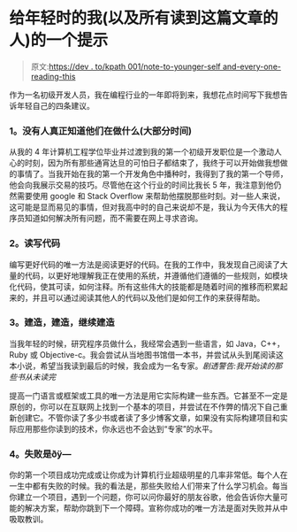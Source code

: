 # 给年轻时的我(以及所有读到这篇文章的人)的一个提示

> 原文:[https://dev . to/kpath 001/note-to-younger-self and-every-one-reading-this](https://dev.to/kpath001/note-to-younger-selfand-everyone-who-reads-this)

作为一名初级开发人员，我在编程行业的一年即将到来，我想花点时间写下我想告诉年轻自己的四条建议。

### [](#1-no-one-really-knows-what-they-are-doing-most-of-the-time)1。没有人真正知道他们在做什么(大部分时间)

从我的 4 年计算机工程学位毕业并过渡到我的第一个初级开发职位是一个激动人心的时刻，因为所有那些通宵达旦的可怕日子都结束了，我终于可以开始做我想做的事情了。当我开始在我的第一个开发角色中播种时，我得到了我的第一个导师，他会向我展示交易的技巧。尽管他在这个行业的时间比我长 5 年，我注意到他仍然需要使用 google 和 Stack Overflow 来帮助他摆脱那些时刻。对一些人来说，这可能是显而易见的事情，但对我高中时的自己来说却不是，我认为今天伟大的程序员知道如何解决所有问题，而不需要在网上寻求咨询。

### [](#2-read-and-write-code)2。读写代码

编写更好代码的唯一方法是阅读更好的代码。在我的工作中，我发现自己阅读了大量的代码，以更好地理解我正在使用的系统，并遵循他们遵循的一些规则，如模块化代码，使其可读，如何注释。所有这些伟大的技能都是随着时间的推移而积累起来的，并且可以通过阅读其他人的代码以及他们是如何工作的来获得帮助。

### [](#3-build-and-build-and-keep-on-building)3。建造，建造，继续建造

当我年轻的时候，研究程序员做什么，我经常会遇到一些语言，如 Java，C++，Ruby 或 Objective-c。我会尝试从当地图书馆借一本书，并尝试从头到尾阅读这本小说，希望当我读到最后的时候，我会成为一名专家。*剧透警告:我开始读的那些书从未读完*

提高一门语言或框架或工具的唯一方法是用它实际构建一些东西。它甚至不一定是原创的，你可以在互联网上找到一个基本的项目，并尝试在不作弊的情况下自己重新创建它。不管你读了多少书或者读了多少博客文章，如果没有实际构建项目和实际应用那些你读到的技术，你永远也不会达到“专家”的水平。

### [](#4-failure-is-%C3%B0%C3%BF%C2%9D)4。失败是ðÿ—

你的第一个项目成功完成或让你成为计算机行业超级明星的几率非常低。每个人在一生中都有失败的时候。我的看法是，那些失败给人们带来了什么学习机会。每当你建立一个项目，遇到一个问题，你可以问你最好的朋友谷歌，他会告诉你大量可能的解决方案，帮助你跳到下一个障碍。宣称你成功的唯一方法是面对失败并从中吸取教训。